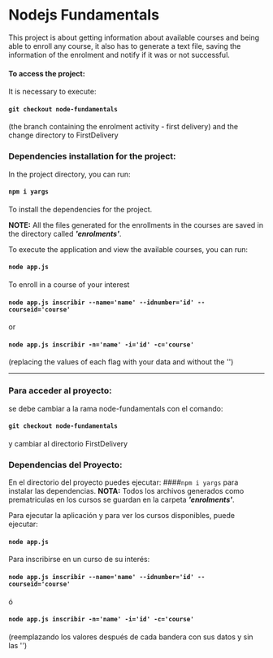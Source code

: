 # Nodejs Fundamentals

This project is about getting information about available courses and being able to enroll any course,
it also has to generate a text file, saving the information of the enrolment and notify if it was or not successful.

#### To access the project:
It is necessary to execute:
#### `git checkout node-fundamentals`
(the branch containing the enrolment activity - first delivery) and the change directory to FirstDelivery

### Dependencies installation for the project:

In the project directory, you can run:
#### `npm i yargs`
To install the dependencies for the project.

**NOTE:** All the files generated for the enrollments in the courses are saved in the directory called **_'enrolments'_**.

To execute the application and view the available courses, you can run:
#### `node app.js` 

To enroll in a course of your interest
#### `node app.js inscribir --name='name' --idnumber='id' --courseid='course'`
or
#### `node app.js inscribir -n='name' -i='id' -c='course'`
(replacing the values of each flag with your data and without the '')



***

### Para acceder al proyecto:
se debe cambiar a la rama node-fundamentals con el comando:
#### `git checkout node-fundamentals`
y cambiar al directorio FirstDelivery

### Dependencias del Proyecto:
En el directorio del proyecto puedes ejecutar: 
####`npm i yargs` 
para instalar las dependencias.
**NOTA:** Todos los archivos generados como prematriculas en los cursos se guardan en la carpeta **_'enrolments'_**.

Para ejecutar la aplicación y para ver los cursos disponibles, puede ejecutar:
#### `node app.js` 

Para inscribirse en un curso de su interés:
#### `node app.js inscribir --name='name' --idnumber='id' --courseid='course'` 
ó
#### `node app.js inscribir -n='name' -i='id' -c='course'`
(reemplazando los valores después de cada bandera con sus datos y sin las '')


